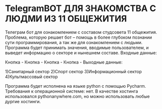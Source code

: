 # TelegramBOT ДЛЯ ЗНАКОМСТВА С ЛЮДМИ ИЗ 11 ОБЩЕЖИТИЯ
Телеграм бот для ознакомлением с составом студсовета 11 общежития. Проблема, которую решает бот – помощь в более глубоком познании сути программирования, а так же для ознакомлением с людьми. Программа будет принимать значения, вводимые пользователем, и выведет информацию о секторе и нынешнем составе. 
Входные данные:

Кнопка - 
Кнопка - 
Кнопка - 
Кнопка - 
Выходные данные:

1)Санитарный сектор
2)Спорт сектор
3)Информационный сектор
4)Культмассовый сектор

Программа будет исполнена на языке python с помощью Pycharm. Требования к операционной системе: нет. В качестве хостинга использовался pythonanywhere.com, но можно использовать любые дургие хостинги.
